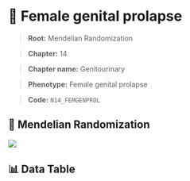 # 🧪 Female genital prolapse

> **Root:** Mendelian Randomization

> **Chapter:** 14  

> **Chapter name:** Genitourinary

> **Phenotype:** Female genital prolapse  

> **Code:** `N14_FEMGENPROL`

## 🧬 Mendelian Randomization  

<img src="/MR/Figures/Forward/N14_FEMGENPROL.png"/>

## 📊 Data Table

<CsvTableMRF src="/public/MR/Data/Forward/N14_FEMGENPROL.csv"/>
